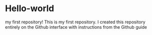 # Hello-world
my first repository! This is my first repository. I created this repository entirely on the Github interface with instructions from the Github guide
